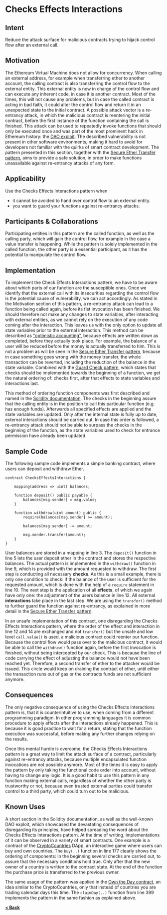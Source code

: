 # Checks Effects Interactions

## Intent

Reduce the attack surface for malicious contracts trying to hijack control flow after an external call.

## Motivation

The Ethereum Virtual Machine does not allow for concurrency. When calling an external address, for example when transferring ether to another account, the calling contract is also transferring the control flow to the external entity. This external entity is now in charge of the control flow and can execute any inherent code, in case it is another contract. Most of the times, this will not cause any problems, but in case the called contract is acting in bad faith, it could alter the control flow and return it in an unexpected state to the initial contract. A possible attack vector is a re-entrancy attack, in which the malicious contract is reentering the initial contract, before the first instance of the function containing the call is finished. This attack can be used to repeatedly invoke functions that should only be executed once and was part of the most prominent hack in Ethereum history: the [DAO exploit](http://hackingdistributed.com/2016/06/18/analysis-of-the-dao-exploit/). The described vulnerability is not present in other software environments, making it hard to avoid for developers not familiar with the quirks of smart contract development. The pattern presented in this section, together with the [Secure Ether Transfer pattern](./secure_ether_transfer.md), aims to provide a safe solution, in order to make functions unassailable against re-entrancy attacks of any form.

## Applicability

Use the Checks Effects Interactions pattern when
* it cannot be avoided to hand over control flow to an external entity.
* you want to guard your functions against re-entrancy attacks.

## Participants & Collaborations

Participating entities in this pattern are the called function, as well as the calling party, which will gain the control flow, for example in the case a value transfer is happening. While the pattern is solely implemented in the called function, the other party is a essential participant, as it has the potential to manipulate the control flow.  

## Implementation

To implement the Check Effects Interactions pattern, we have to be aware about which parts of our function are the susceptible ones. Once we identify that the external call with its insecurities regarding the control flow is the potential cause of vulnerability, we can act accordingly. As stated in the Motivation section of this pattern, a re-entrancy attack can lead to a function being called again, before its fist invocation has been finished. We should therefore not make any changes to state variables, after interacting with external entities, as we cannot rely on the execution of any code coming after the interaction. This leaves us with the only option to update all state variables prior to the external interaction. This method can be described as ["optimistic accounting"](https://ethereum.stackexchange.com/a/12233), because effects are written down as completed, before they actually took place. For example, the balance of a user will be reduced before the money is actually transferred to him. This is not a problem as will be seen in the [Secure Ether Transfer pattern](./secure_ether_transfer.md), because in case something goes wrong with the money transfer, the whole transaction can be reverted, including the reduction of the balance in the state variable. Combined with the [Guard Check pattern](./guard_check.md), which states that checks should be implemented towards the beginning of a function, we get the natural ordering of: checks first, after that effects to state variables and interactions last.
 
This method of ordering function components was first described and named in the [Solidity documentation](http://solidity.readthedocs.io/en/v0.4.21/security-considerations.html#use-the-checks-effects-interactions-pattern). The checks in the beginning assure that the calling entity is in the position to call this particular function (e.g. has enough funds). Afterwards all specified effects are applied and the state variables are updated. Only after the internal state is fully up to date, external interactions should be carried out. In case this order is followed, a re-entrancy attack should not be able to surpass the checks in the beginning of the function, as the state variables used to check for entrance permission have already been updated.

## Sample Code
The following sample code implements a simple banking contract, where users can deposit and withdraw Ether.
```Solidity
contract ChecksEffectsInteractions {

    mapping(address => uint) balances;

    function deposit() public payable {
        balances[msg.sender] = msg.value;
    }

    function withdraw(uint amount) public {
        require(balances[msg.sender] >= amount);

        balances[msg.sender] -= amount;

        msg.sender.transfer(amount);
    }
}
```

User balances are stored in a mapping in line 3. The `deposit()` function in line 5 lets the user deposit ether in the contract and stores the respective balances. The actual pattern is implemented in the `withdraw()` function in line 9, which is provided with the amount requested to withdraw. The first step is conducting all necessary **checks**. As this is a small example, there is only one condition to check: if the balance of the user is sufficient for the requested amount, which is done with the help of a `require` statement in line 10. The next step is the application of all **effects**, of which we again have only one: the adjustment of the users balance in line 12. All external **interactions** take place in the last step. We are using the `transfer()` method to further guard the function against re-entrancy, as explained in more detail in the [Secure Ether Transfer pattern](./secure_ether_transfer.md).

In an unsafe implementation of this contract, one disregarding the Checks Effects Interactions pattern, where the order of the effect and interaction in line 12 and 14 are exchanged and not `transfer()` but the unsafe and low level `call.value()` is used, a malicious contract could reenter our function. Because the control flow would pass over to the malicious contract, it would be able to call the `withdraw()` function again, before the first invocation is finished, without being intercepted by our check. This is because the line of code carrying the effect of adjusting the balance would not have been reached yet. Therefore, a second transfer of ether to the attacker would be issued. This circle would keep on draining the contract of ether, until either the transaction runs out of gas or the contracts funds are not sufficient anymore.

## Consequences

The only negative consequence of using the Checks Effects Interactions pattern is, that it is counterintuitive to use, when coming from a different programming paradigm. In other programming languages it is common procedure to apply effects after the interactions already happened. This is because it is good practice to wait for a return, stating that the function execution was successful, before making any further changes relying on the results.

Once this mental hurdle is overcome, the Checks Effects Interactions pattern is a great way to limit the attack surface of a contract, particularly against re-entrancy attacks, because multiple encapsulated function invocations are not possible anymore. Most of the times it is easy to apply the pattern by only taking the functional code order into account, without having to change any logic. It is a good habit to use this pattern in any function making external calls, regardless of whether the other party is trustworthy or not, because even trusted external parties could transfer control to a third party, which could turn out to be malicious.
 
## Known Uses
A short section in the Solidity documentation, as well as the well-known DAO exploit, which showcased the devastating consequences of disregarding its principles, have helped spreading the word about the Checks Effects Interactions pattern. At the time of writing, implementations of it can be observed in a variety of smart contracts. One example is a contract of the [CryptoCountries](https://etherscan.io/address/0x17df117bb806a622d841bd5166a23b5d8746232f\#code) DApp, an interactive game where users can buy and own countries. The `buy(..)` function in line 177 clearly shows the ordering of components: In the beginning several checks are carried out, to assure that the necessary conditions hold true. Only after that the new owner of a country is written to the contract state. At the end of the function the purchase price is transferred to the previous owner.

The same usage of the pattern was applied in the [Own the Day contract](https://etherscan.io/address/0x16d790ad4e33725d44741251f100e635c323beb9\#code), an idea similar to the CryptoCountries, only that instead of countries you are trading calendar days this time. The `claimDay(..)` function from line 399 implements the pattern in the same fashion as explained above.
 
[**< Back**](https://fravoll.github.io/solidity-patterns/)
